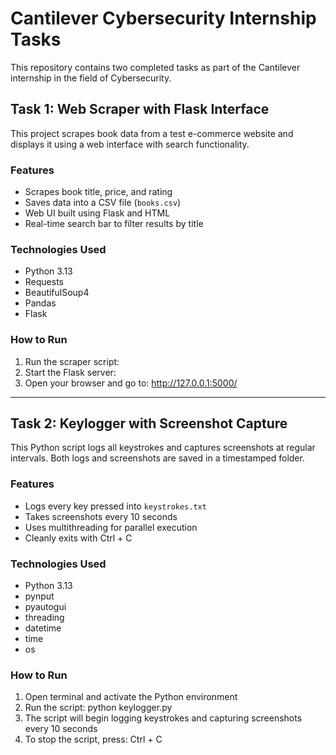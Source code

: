 # Cantilever Cybersecurity Internship Tasks

This repository contains two completed tasks as part of the Cantilever internship in the field of Cybersecurity.

## Task 1: Web Scraper with Flask Interface

This project scrapes book data from a test e-commerce website and displays it using a web interface with search functionality.

### Features
- Scrapes book title, price, and rating
- Saves data into a CSV file (`books.csv`)
- Web UI built using Flask and HTML
- Real-time search bar to filter results by title

### Technologies Used
- Python 3.13
- Requests
- BeautifulSoup4
- Pandas
- Flask

### How to Run
1. Run the scraper script:
2. Start the Flask server:
3. Open your browser and go to:
     http://127.0.0.1:5000/



---

## Task 2: Keylogger with Screenshot Capture

This Python script logs all keystrokes and captures screenshots at regular intervals. Both logs and screenshots are saved in a timestamped folder.

### Features
- Logs every key pressed into `keystrokes.txt`
- Takes screenshots every 10 seconds
- Uses multithreading for parallel execution
- Cleanly exits with Ctrl + C

### Technologies Used
- Python 3.13
- pynput
- pyautogui
- threading
- datetime
- time
- os

### How to Run
1. Open terminal and activate the Python environment
2. Run the script:
     python keylogger.py
3. The script will begin logging keystrokes and capturing screenshots every 10 seconds
4. To stop the script, press:
     Ctrl + C



